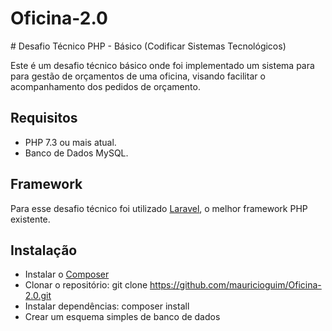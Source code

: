 # Oficina-2.0

﻿# Desafio Técnico PHP - Básico
 (Codificar Sistemas Tecnológicos)

Este é um desafio técnico básico onde foi implementado um sistema para para gestão de orçamentos de uma oficina, visando facilitar o acompanhamento dos pedidos de orçamento.

## Requisitos

* PHP 7.3 ou mais atual.
* Banco de Dados MySQL.

## Framework

Para esse desafio técnico foi utilizado [Laravel](http://laravel.com), o melhor framework PHP existente.

## Instalação

* Instalar o [Composer](https://getcomposer.org/download)
* Clonar o repositório: git clone https://github.com/mauricioguim/Oficina-2.0.git
* Instalar dependências: composer install
* Crear um esquema simples de banco de dados
